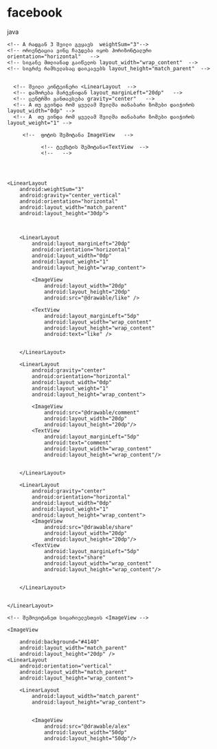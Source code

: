 # facebook
java

 <!-- მშობელი კონტეინერი <LinearLayout -->
    <!-- A რადგან 3 შვილი გვყავს  weightSum="3"-->
    <!-- ორიენტაცია ვინც ჩაჯდება იყოს ჰორიზონტალური orientation="horizontal"   -->
    <!-- სიგანე მთლიანად გაიწელოს layout_width="wrap_content"  -->
    <!-- სიგრძე რამხელასაც დაიკავებს layout_height="match_parent"  -->


      <!-- შვილი კონტეინერი <LinearLayout  -->
      <!-- დაშორება მარჯვნიდან layout_marginLeft="20dp"   -->
      <!-- ცენტრში განთავსება gravity="center"   -->
      <!-- A თუ გვინდა რომ ყველამ შვილმა თანაბარი ზომები დაიჭიროს layout_width="0dp" -->
      <!-- A  თუ ვინდა რომ ყველამ შვილმა თანაბარი ზომები დაიჭიროს  layout_weight="1" -->

         <!--  ფოტოს შემოტანა ImageView   -->

               <!-- ტექსტის შემოტანა<TextView  -->
               <!--   -->




    <LinearLayout
        android:weightSum="3"
        android:gravity="center_vertical"
        android:orientation="horizontal"
        android:layout_width="match_parent"
        android:layout_height="30dp">



        <LinearLayout
            android:layout_marginLeft="20dp"
            android:orientation="horizontal"
            android:layout_width="0dp"
            android:layout_weight="1"
            android:layout_height="wrap_content">

            <ImageView
                android:layout_width="20dp"
                android:layout_height="20dp"
                android:src="@drawable/like" />

            <TextView
                android:layout_marginLeft="5dp"
                android:layout_width="wrap_content"
                android:layout_height="wrap_content"
                android:text="like" />


        </LinearLayout>

        <LinearLayout
            android:gravity="center"
            android:orientation="horizontal"
            android:layout_width="0dp"
            android:layout_weight="1"
            android:layout_height="wrap_content">

            <ImageView
                android:src="@drawable/comment"
                android:layout_width="20dp"
                android:layout_height="20dp"/>
            <TextView
                android:layout_marginLeft="5dp"
                android:text="comment"
                android:layout_width="wrap_content"
                android:layout_height="wrap_content"/>


        </LinearLayout>

        <LinearLayout
            android:gravity="center"
            android:orientation="horizontal"
            android:layout_width="0dp"
            android:layout_weight="1"
            android:layout_height="wrap_content">
            <ImageView
                android:src="@drawable/share"
                android:layout_width="20dp"
                android:layout_height="20dp"/>
            <TextView
                android:layout_marginLeft="5dp"
                android:text="share"
                android:layout_width="wrap_content"
                android:layout_height="wrap_content"/>


        </LinearLayout>


    </LinearLayout>

    <!-- შემოვიტანეთ სიცარიელესთვის <ImageView -->

    <ImageView

        android:background="#4140"
        android:layout_width="match_parent"
        android:layout_height="20dp" />
    <LinearLayout
        android:orientation="vertical"
        android:layout_width="match_parent"
        android:layout_height="wrap_content">

        <LinearLayout
            android:layout_width="match_parent"
            android:layout_height="wrap_content">


            <ImageView
                android:src="@drawable/alex"
                android:layout_width="50dp"
                android:layout_height="50dp"/>
